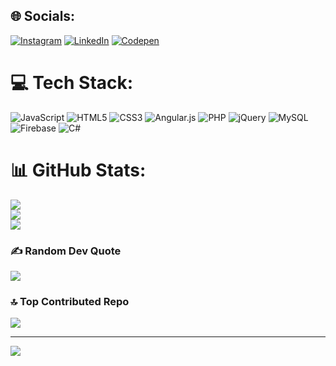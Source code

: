 
## 🌐 Socials:
[![Instagram](https://img.shields.io/badge/Instagram-%23E4405F.svg?logo=Instagram&logoColor=white)](https://instagram.com/mertylmzz81) [![LinkedIn](https://img.shields.io/badge/LinkedIn-%230077B5.svg?logo=linkedin&logoColor=white)](https://www.linkedin.com/in/mert-y%C4%B1lmaz-150a1b281/) [![Codepen](https://img.shields.io/badge/Codepen-000000?style=for-the-badge&logo=codepen&logoColor=white)](https://codepen.io/@mertylmz12345) 


# 💻 Tech Stack:
![JavaScript](https://img.shields.io/badge/javascript-%23323330.svg?style=for-the-badge&logo=javascript&logoColor=%23F7DF1E) ![HTML5](https://img.shields.io/badge/html5-%23E34F26.svg?style=for-the-badge&logo=html5&logoColor=white) ![CSS3](https://img.shields.io/badge/css3-%231572B6.svg?style=for-the-badge&logo=css3&logoColor=white) ![Angular.js](https://img.shields.io/badge/angular.js-%23E23237.svg?style=for-the-badge&logo=angularjs&logoColor=white) ![PHP](https://img.shields.io/badge/php-%23777BB4.svg?style=for-the-badge&logo=php&logoColor=white) ![jQuery](https://img.shields.io/badge/jquery-%230769AD.svg?style=for-the-badge&logo=jquery&logoColor=white) ![MySQL](https://img.shields.io/badge/mysql-%2300000f.svg?style=for-the-badge&logo=mysql&logoColor=white) ![Firebase](https://img.shields.io/badge/Firebase-039BE5?style=for-the-badge&logo=Firebase&logoColor=white) ![C#](https://img.shields.io/badge/c%23-%23239120.svg?style=for-the-badge&logo=csharp&logoColor=white)
# 📊 GitHub Stats:
![](https://github-readme-stats.vercel.app/api?username=M3R1ttt&theme=dracula&hide_border=false&include_all_commits=false&count_private=true)<br/>
![](https://github-readme-streak-stats.herokuapp.com/?user=M3R1ttt&theme=dracula&hide_border=false)<br/>
![](https://github-readme-stats.vercel.app/api/top-langs/?username=M3R1ttt&theme=dracula&hide_border=false&include_all_commits=false&count_private=true&layout=compact)

### ✍️ Random Dev Quote
![](https://quotes-github-readme.vercel.app/api?type=horizontal&theme=radical)

### 🔝 Top Contributed Repo
![](https://github-contributor-stats.vercel.app/api?username=M3R1ttt&limit=5&theme=dark&combine_all_yearly_contributions=true)

---
[![](https://visitcount.itsvg.in/api?id=M3R1ttt&icon=0&color=0)](https://visitcount.itsvg.in)

